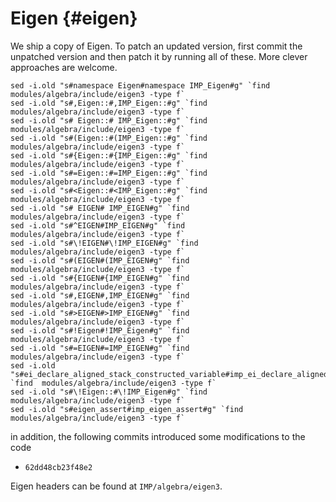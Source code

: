 Eigen {#eigen}
=====

We ship a copy of Eigen. To patch an updated version, first commit the unpatched version and then patch it by running all of these. More clever approaches are welcome.

    sed -i.old "s#namespace Eigen#namespace IMP_Eigen#g" `find  modules/algebra/include/eigen3 -type f`
    sed -i.old "s#,Eigen::#,IMP_Eigen::#g" `find  modules/algebra/include/eigen3 -type f`
    sed -i.old "s# Eigen::# IMP_Eigen::#g" `find  modules/algebra/include/eigen3 -type f`
    sed -i.old "s#(Eigen::#(IMP_Eigen::#g" `find  modules/algebra/include/eigen3 -type f`
    sed -i.old "s#{Eigen::#{IMP_Eigen::#g" `find  modules/algebra/include/eigen3 -type f`
    sed -i.old "s#=Eigen::#=IMP_Eigen::#g" `find  modules/algebra/include/eigen3 -type f`
    sed -i.old "s#<Eigen::#<IMP_Eigen::#g" `find  modules/algebra/include/eigen3 -type f`
    sed -i.old "s# EIGEN# IMP_EIGEN#g" `find  modules/algebra/include/eigen3 -type f`
    sed -i.old "s#^EIGEN#IMP_EIGEN#g" `find  modules/algebra/include/eigen3 -type f`
    sed -i.old "s#\!EIGEN#\!IMP_EIGEN#g" `find  modules/algebra/include/eigen3 -type f`
    sed -i.old "s#(EIGEN#(IMP_EIGEN#g" `find  modules/algebra/include/eigen3 -type f`
    sed -i.old "s#{EIGEN#{IMP_EIGEN#g" `find  modules/algebra/include/eigen3 -type f`
    sed -i.old "s#,EIGEN#,IMP_EIGEN#g" `find  modules/algebra/include/eigen3 -type f`
    sed -i.old "s#>EIGEN#>IMP_EIGEN#g" `find  modules/algebra/include/eigen3 -type f`
    sed -i.old "s#!Eigen#!IMP_Eigen#g" `find  modules/algebra/include/eigen3 -type f`
    sed -i.old "s#=EIGEN#=IMP_EIGEN#g" `find  modules/algebra/include/eigen3 -type f`
    sed -i.old "s#ei_declare_aligned_stack_constructed_variable#imp_ei_declare_aligned_stack_constructed_variable#g" `find  modules/algebra/include/eigen3 -type f`
    sed -i.old "s#\!Eigen::#\!IMP_Eigen#g" `find  modules/algebra/include/eigen3 -type f`
    sed -i.old "s#eigen_assert#imp_eigen_assert#g" `find  modules/algebra/include/eigen3 -type f`

in addition, the following commits introduced some modifications to the code
- `62dd48cb23f48e2`

Eigen headers can be found at `IMP/algebra/eigen3`.
